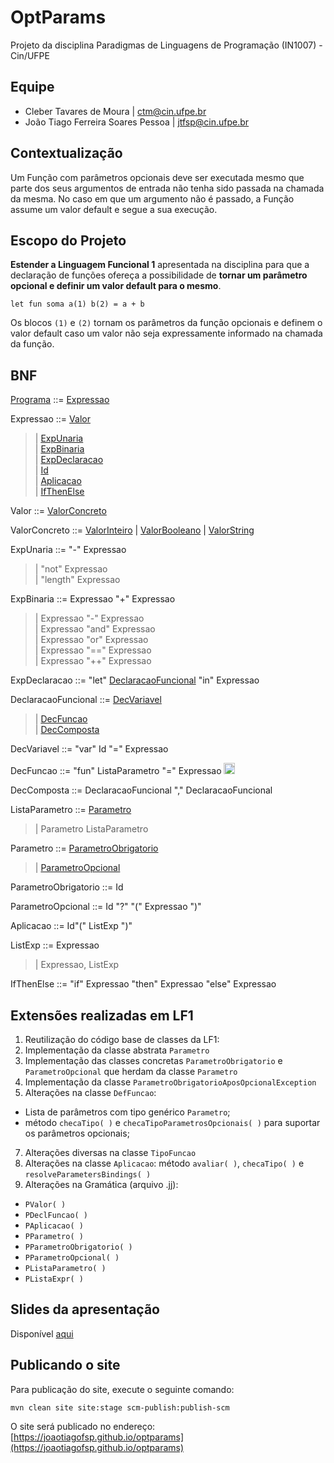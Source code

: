 # OptParams
Projeto da disciplina Paradigmas de Linguagens de Programação (IN1007) - Cin/UFPE

## Equipe
* Cleber Tavares de Moura | ctm@cin.ufpe.br
* João Tiago Ferreira Soares Pessoa | jtfsp@cin.ufpe.br

## Contextualização
Um Função com parâmetros opcionais deve ser executada mesmo que parte dos seus argumentos de entrada não tenha sido passada na chamada da mesma.
No caso em que um argumento não é passado, a Função assume um valor default e segue a sua execução.

## Escopo do Projeto
**Estender a Linguagem Funcional 1** apresentada na disciplina para que a declaração de funções ofereça a possibilidade de **tornar um parâmetro opcional e definir um valor default para o mesmo**.

```
let fun soma a(1) b(2) = a + b
```

Os blocos ``(1)`` e ``(2)`` tornam os parâmetros da função opcionais e definem o valor default caso um valor não seja expressamente informado na chamada da função.

## BNF
[Programa](https://raw.githubusercontent.com/joaotiagofsp/optparams/main/src/main/java/plp/lf1/Programa.java) ::= [Expressao](https://raw.githubusercontent.com/joaotiagofsp/optparams/main/src/main/java/plp/le1/expressoes/Expressao.java)

Expressao ::= [Valor](https://raw.githubusercontent.com/joaotiagofsp/optparams/main/src/main/java/plp/le1/expressoes/Valor.java) <br />
>	| [ExpUnaria](https://raw.githubusercontent.com/joaotiagofsp/optparams/main/src/main/java/plp/le1/expressoes/ExpUnaria.java) <br />
>	| [ExpBinaria](https://raw.githubusercontent.com/joaotiagofsp/optparams/main/src/main/java/plp/le1/expressoes/ExpBinaria.java) <br />
>	| [ExpDeclaracao](https://raw.githubusercontent.com/joaotiagofsp/optparams/main/src/main/java/plp/lf1/expressoes/ExpDeclaracao.java) <br />
>	| [Id](https://raw.githubusercontent.com/joaotiagofsp/optparams/main/src/main/java/plp/le2/expressoes/Id.java) <br />
>	| [Aplicacao](https://raw.githubusercontent.com/joaotiagofsp/optparams/main/src/main/java/plp/optparam/expressoes/Aplicacao.java) <br />
>	| [IfThenElse](https://raw.githubusercontent.com/joaotiagofsp/optparams/main/src/main/java/plp/lf1/expressoes/IfThenElse.java) <br />

Valor ::= [ValorConcreto](https://raw.githubusercontent.com/joaotiagofsp/optparams/main/src/main/java/plp/le1/expressoes/ValorConcreto.java)

ValorConcreto ::= [ValorInteiro](https://raw.githubusercontent.com/joaotiagofsp/optparams/main/src/main/java/plp/le1/expressoes/ValorInteiro.java) | [ValorBooleano](https://raw.githubusercontent.com/joaotiagofsp/optparams/main/src/main/java/plp/le1/expressoes/ValorBooleano.java) | [ValorString](https://raw.githubusercontent.com/joaotiagofsp/optparams/main/src/main/java/plp/le1/expressoes/ValorString.java) <br />

ExpUnaria ::= "-" Expressao <br />
>	| "not" Expressao <br />
>	| "length" Expressao <br />

ExpBinaria ::= Expressao "+" Expressao <br />
>	| Expressao "-" Expressao <br />
>	| Expressao "and" Expressao <br />
>	| Expressao "or" Expressao <br />
>	| Expressao "==" Expressao <br />
>	| Expressao "++" Expressao <br />

ExpDeclaracao ::= "let" [DeclaracaoFuncional](https://raw.githubusercontent.com/joaotiagofsp/optparams/main/src/main/java/plp/lf1/expressoes/DeclaracaoFuncional.java) "in" Expressao


DeclaracaoFuncional ::= [DecVariavel](https://raw.githubusercontent.com/joaotiagofsp/optparams/main/src/main/java/plp/lf1/expressoes/DecVariavel.java) <br />
>	| [DecFuncao](https://raw.githubusercontent.com/joaotiagofsp/optparams/main/src/main/java/plp/optparam/expressoes/DecFuncao.java) <br />
>	| [DecComposta](https://raw.githubusercontent.com/joaotiagofsp/optparams/main/src/main/java/plp/lf1/expressoes/DecComposta.java)

DecVariavel ::= "var" Id "=" Expressao

DecFuncao ::= "fun" ListaParametro "=" Expressao <img src="https://icones.pro/wp-content/uploads/2021/04/nouveau-symbole-vert.png" width="18" height="18"/>

DecComposta ::= DeclaracaoFuncional "," DeclaracaoFuncional

ListaParametro ::= [Parametro](https://raw.githubusercontent.com/joaotiagofsp/optparams/main/src/main/java/plp/le1/expressoes/Parametro.java) <br />
>	| Parametro ListaParametro

Parametro ::= [ParametroObrigatorio](https://raw.githubusercontent.com/joaotiagofsp/optparams/main/src/main/java/plp/le1/expressoes/ParametroObrigatorio.java) <br />
>	| [ParametroOpcional](https://raw.githubusercontent.com/joaotiagofsp/optparams/main/src/main/java/plp/le1/expressoes/ParametroOpcional.java)

ParametroObrigatorio ::= Id

ParametroOpcional ::= Id "?" "(" Expressao ")"

Aplicacao ::= Id"(" ListExp ")"

ListExp ::= Expressao <br />
>	| Expressao, ListExp

IfThenElse ::= "if" Expressao "then" Expressao "else" Expressao


## Extensões realizadas em LF1
1. Reutilização do código base de classes da LF1:
2. Implementação da classe abstrata ```Parametro```
3. Implementação das classes concretas ```ParametroObrigatorio``` e ```ParametroOpcional``` que herdam da classe ```Parametro```
4. Implementação da classe ```ParametroObrigatorioAposOpcionalException```
6. Alterações na classe ```DefFuncao```:
* Lista de parâmetros com tipo genérico ```Parametro```;
* método ```checaTipo( )``` e ```checaTipoParametrosOpcionais( )``` para suportar os parâmetros opcionais;
7. Alterações diversas na classe ```TipoFuncao```
8. Alterações na classe ```Aplicacao```: método ```avaliar( )```, ```checaTipo( )``` e ```resolveParametersBindings( )```
9. Alterações na Gramática (arquivo .jj):
* ```PValor( )```
* ```PDeclFuncao( )```
* ```PAplicacao( )```
* ```PParametro( )```
* ```PParametroObrigatorio( )```
* ```PParametroOpcional( )```
* ```PListaParametro( )```
* ```PListaExpr( )```

## Slides da apresentação

Disponível [aqui](https://docs.google.com/presentation/d/1Pb0hrHNTp-KSgiCw7io2ZlQeYakQCfIfzsrDbpknP34/edit?usp=sharing)

## Publicando o site

Para publicação do site, execute o seguinte comando:

```
mvn clean site site:stage scm-publish:publish-scm
```

O site será publicado no endereço: [https://joaotiagofsp.github.io/optparams](https://joaotiagofsp.github.io/optparams)
